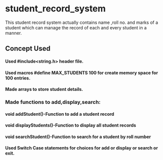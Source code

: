 # student_record_system
This student record system actually contains name ,roll no. and marks of a student which can manage the record of each and every student in a manner.

## Concept Used
#### Used #include<string.h> header file.
#### Used macros #define MAX_STUDENTS 100 for create memory space for 100 entries.
#### Made arrays to store student details.

### Made functions to add,display,search:
#### void addStudent()-Function to add a student record 
#### void displayStudents()-Function to display all student records
#### void searchStudent()-Function to search for a student by roll number

#### Used Switch Case statements for choices for add or display or search or exit.


